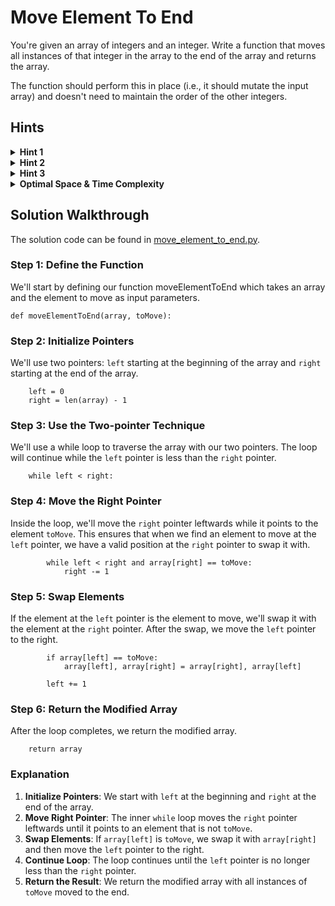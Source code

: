 # Move Element To End

You're given an array of integers and an integer. Write a function that moves all instances of that integer in the array to the end of the array and returns the array.

The function should perform this in place (i.e., it should mutate the input array) and doesn't need to maintain the order of the other integers.

## Hints

<details>
  <summary><b>Hint 1</b></summary>
Don't overcomplicate this problem. How would you solve it by hand? Consider that approach, and try to translate it into code.
</details>

<details>
  <summary><b>Hint 2</b></summary>
In view of Hint #1, you can solve this problem without sorting the input array. Try setting two pointers at the start and end of the array, respectively, and progressively moving them inwards.
</details>

<details>
  <summary><b>Hint 3</b></summary>
Following Hint #2, set two pointers at the start and end of the array, respectively. Move the right pointer inwards so long as it points to the integer to move, and move the left pointer inwards so long as it doesn't point to the integer to move. When both pointers aren't moving, swap their values in place. Repeat this process until the pointers pass each other.
</details>

<details>
  <summary><b>Optimal Space & Time Complexity</b></summary>
O(n) time | O(1) space - where n is the length of the array
</details>

## Solution Walkthrough

The solution code can be found in [move_element_to_end.py](https://github.com/KellzCodes/python_interview/blob/main/Data-Structures-and-Algorithms/Arrays/Medium-Array-Algorithms/Move-Element-To-End/move_element_to_end.py).

### Step 1: Define the Function

We'll start by defining our function moveElementToEnd which takes an array and the element to move as input parameters.

```
def moveElementToEnd(array, toMove):
```

### Step 2: Initialize Pointers

We'll use two pointers: `left` starting at the beginning of the array and `right` starting at the end of the array.

```
    left = 0
    right = len(array) - 1
```

### Step 3: Use the Two-pointer Technique

We'll use a while loop to traverse the array with our two pointers. The loop will continue while the `left` pointer is less than the `right` pointer.

```
    while left < right:
```

### Step 4: Move the Right Pointer

Inside the loop, we'll move the `right` pointer leftwards while it points to the element `toMove`. This ensures that when we find an element to move at the `left` pointer, we have a valid position at the `right` pointer to swap it with.

```
        while left < right and array[right] == toMove:
            right -= 1
```

### Step 5: Swap Elements

If the element at the `left` pointer is the element to move, we'll swap it with the element at the `right` pointer. After the swap, we move the `left` pointer to the right.

```
        if array[left] == toMove:
            array[left], array[right] = array[right], array[left]
        
        left += 1
```

### Step 6: Return the Modified Array

After the loop completes, we return the modified array.

```
    return array
```

### Explanation

1. **Initialize Pointers**: We start with `left` at the beginning and `right` at the end of the array.
2. **Move Right Pointer**: The inner `while` loop moves the `right` pointer leftwards until it points to an element that is not `toMove`.
3. **Swap Elements**: If `array[left]` is `toMove`, we swap it with `array[right]` and then move the `left` pointer to the right.
4. **Continue Loop**: The loop continues until the `left` pointer is no longer less than the `right` pointer.
5. **Return the Result**: We return the modified array with all instances of `toMove` moved to the end.
